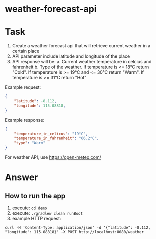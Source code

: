 # weather-forecast-api

# Task

1. Create a weather forecast api that will retrieve current weather in a certain place
2. API parameter include latitude and longitude of the place
3. API response will be:
  a. Current weather temperature in celcius and fahrenheit
  b. Type of the weather. If temperature is <= 18°C return "Cold". If temperature  is >= 19°C and <= 30°C return "Warm". If temperature is >= 31°C return "Hot"

Example request:
```json
{
	"latitude": -8.112,
	"longitude": 115.08818,
}
```

Example response:
```json
{
	"temperature_in_celicus": "19°C",
	"temperature_in_fahrenheit": "66.2°C",
  	"type": "Warm"
}
```

For weather API, use https://open-meteo.com/


# Answer
## How to run the app
1. execute: ```cd demo```
2. execute: ```./gradlew clean runBoot```
3. example HTTP request: 
```
curl -H 'Content-Type: application/json' -d '{"latitude": -8.112, "longitude": 115.08818}' -X POST http://localhost:8080/weather
```